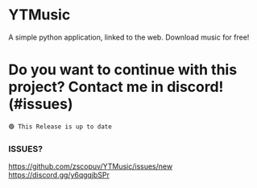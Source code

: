 # YTMusic
A simple python application, linked to the web. Download music for free!

# Do you want to continue with this project? Contact me in discord! (#issues)

`🟢 This Release is up to date`

### ISSUES?
https://github.com/zscopuv/YTMusic/issues/new
<br>
https://discord.gg/y6qgqjbSPr
